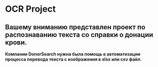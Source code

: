 # OCR Project
## Вашему вниманию представлен проект по распознаванию текста со справки о донации крови.
**Компании DonorSearch нужна была помощь в автоматизации процесса перевода текста с изображения в xlsx или csv файл.**

